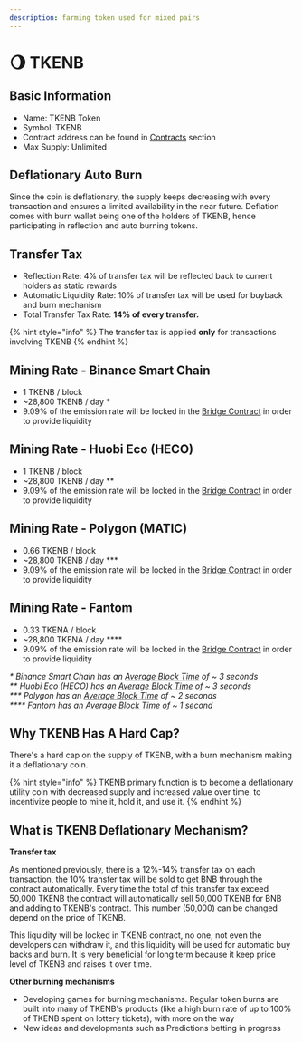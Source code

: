 ```yaml
---
description: farming token used for mixed pairs
---
```


# 🌖 TKENB

## Basic Information <a id="basic-information"></a>

* Name: TKENB Token
* Symbol: TKENB
* Contract address can be found in [Contracts](contracts.md) section
* Max Supply: Unlimited

## **Deflationary Auto Burn**

Since the coin is deflationary, the supply keeps decreasing with every transaction and ensures a limited availability in the near future. Deflation comes with burn wallet being one of the holders of TKENB, hence participating in reflection and auto burning tokens.

## Transfer Tax <a id="transfer-tax"></a>

* Reflection Rate: 4% of transfer tax will be reflected back to current holders as static rewards
* Automatic Liquidity Rate: 10% of transfer tax will be used for buyback and burn mechanism
* Total Transfer Tax Rate: **14% of every transfer.**

{% hint style="info" %}
The transfer tax is applied **only** for transactions involving TKENB
{% endhint %}

## Mining Rate - Binance Smart Chain <a id="emission-rate"></a>

* 1 TKENB / block
* ~28,800 TKENB / day \*
* 9.09% of the emission rate will be locked in the [Bridge Contract](../features/token-bridge.md) in order to provide liquidity

## Mining Rate - Huobi Eco \(HECO\)

* 1 TKENB / block
* ~28,800 TKENB / day \*\*
* 9.09% of the emission rate will be locked in the [Bridge Contract](../features/token-bridge.md) in order to provide liquidity

## Mining Rate - Polygon \(MATIC\)

* 0.66 TKENB / block
* ~28,800 TKENB / day \*\*\*
* 9.09% of the emission rate will be locked in the [Bridge Contract](../features/token-bridge.md) in order to provide liquidity

## Mining Rate - Fantom

* 0.33 TKENA / block
* ~28,800 TKENA / day \*\*\*\*
* 9.09% of the emission rate will be locked in the [Bridge Contract](../features/token-bridge.md) in order to provide liquidity

_\* Binance Smart Chain has an_ [_Average Block Time_](https://bscscan.com/chart/blocktime) _of ~ 3 seconds_   
_\*\* Huobi Eco \(HECO\) has an_ [_Average Block Time_](https://hecoinfo.com/chart/blocktime) _of ~ 3 seconds_   
_\*\*\* Polygon has an_ [_Average Block Time_](https://polygonscan.com/chart/blocktime) _of ~ 2 seconds_   
_\*\*\*\* Fantom has an_ [_Average Block Time_](https://ftmscan.com/chart/blocktime) _of ~ 1 second_

## Why TKENB Has A Hard Cap?

There's a hard cap on the supply of TKENB, with a burn mechanism making it a deflationary coin. 

{% hint style="info" %}
TKENB primary function is to become a deflationary utility coin with decreased supply and increased value over time, to incentivize people to mine it, hold it, and use it.
{% endhint %}

## What is TKENB Deflationary Mechanism?

**Transfer tax**

As mentioned previously, there is a 12%-14% transfer tax on each transaction, the 10% transfer tax will be sold to get BNB through the contract automatically. Every time the total of this transfer tax exceed 50,000 TKENB the contract will automatically sell 50,000 TKENB for BNB and adding to TKENB's contract. This number \(50,000\) can be changed depend on the price of TKENB.

This liquidity will be locked in TKENB contract, no one, not even the developers can withdraw it, and this liquidity will be used for automatic buy backs and burn. It is very beneficial for long term because it keep price level of TKENB and raises it over time.

**Other burning mechanisms**

* Developing games for burning mechanisms. Regular token burns are built into many of TKENB's products \(like a high burn rate of up to 100% of TKENB spent on lottery tickets\), with more on the way
* New ideas and developments such as Predictions betting in progress



